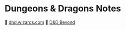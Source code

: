 # Dungeons & Dragons Notes

:link: [dnd.wizards.com](https://dnd.wizards.com/)
:link: [D&D Beyond](https://www.dndbeyond.com/)

